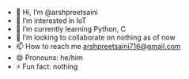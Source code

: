 - 👋 Hi, I’m @arshpreetsaini
- 👀 I’m interested in IoT
- 🌱 I’m currently learning Python, C
- 💞️ I’m looking to collaborate on nothing as of now
- 📫 How to reach me arshpreetsaini716@gmail.com
- 😄 Pronouns: he/him
- ⚡ Fun fact: nothing

<!---
arshpreetsaini/arshpreetsaini is a ✨ special ✨ repository because its `README.md` (this file) appears on your GitHub profile.
You can click the Preview link to take a look at your changes.
--->
